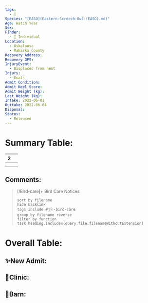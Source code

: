 ```yaml
---
tags:
  - 🦅
Species: "[EASO](Eastern-Screech-Owl-(EASO).md)"
Age: Hatch Year
Sex: 
Finder:
  - 🧑 Individual
Location:
  - Oskaloosa
  - Mahaska County
Recovery Address: 
Recovery GPS: 
InjuryEvent:
  - Displaced from nest
Injury:
  - Gnats
Admit Condition: 
Admit Keel Score: 
Admit Weight (kg): 
Last Weight (kg): 
Intake: 2022-06-01
Outtake: 2022-06-04
Disposal: 
Status:
  - Released
---
```


# Summary Table:

<div><table class="dataview table-view-table"><thead class="table-view-thead"><tr class="table-view-tr-header"><th class="table-view-th"><span></span><span class="dataview small-text">2</span></th><th class="table-view-th"><span></span></th></tr></thead><tbody class="table-view-tbody"><tr><td><span></span></td><td><span></span></td></tr><tr><td><span></span></td><td><span></span></td></tr></tbody></table></div>

## Comments:

> [!Bird-care]+ Bird Care Notices
>   ```tasks 
>   sort by filename
>   hide backlink
>   tags include #🦅🩺-bird-care 
>   group by filename reverse
>   filter by function task.heading.includes(query.file.filenameWithoutExtension)
>   ```

# Overall Table:

## ✨New Admit:



## 🏥Clinic:



## 🏡Barn:


